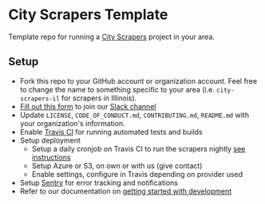 # City Scrapers Template

Template repo for running a [City Scrapers](https://cityscrapers.org) project in your area.

## Setup

- Fork this repo to your GitHub account or organization account. Feel free to change the name to something specific to your area (i.e. `city-scrapers-il` for scrapers in Illinois).
- [Fill out this form](https://airtable.com/shrsdRcYVzp019U22) to join our [Slack channel](https://citybureau.slack.com/#labs_city_scrapers)
- Update `LICENSE`, `CODE_OF_CONDUCT.md`, `CONTRIBUTING.md`, `README.md` with your organization's information.
- Enable [Travis CI](https://travis-ci.org/) for running automated tests and builds
- Setup deployment
  - Setup a daily cronjob on Travis CI to run the scrapers nightly [see instructions](https://docs.travis-ci.com/user/cron-jobs/)
  - Setup Azure or S3, on own or with us (give contact)
  - Enable settings, configure in Travis depending on provider used
- Setup [Sentry](https://sentry.io) for error tracking and notifications
- Refer to our documentation on [getting started with development](https://cityscrapers.org/docs/development/)
